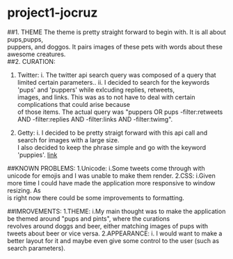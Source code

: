# project1-jocruz
##1. THEME
  The theme is pretty straight forward to begin with. It is all about pups,pupps,  
  puppers, and doggos. It pairs images of these pets with words about these awesome creatures.  
##2. CURATION:
  1. Twitter:
    i. The twitter api search query was composed of a query that limited certain parameters..
    ii. I decided to search for the keywords 'pups' and 'puppers' while exlcuding replies, retweets,  
        images, and links. This was as to not have to deal with certain complications that could arise because  
        of those items. The actual query was "puppers OR pups -filter:retweets AND -filter:replies AND -filter:links AND -filter:twimg".

  2. Getty:
    i. I decided to be pretty straigt forward with this api call and search for images with a large size.  
    I also decided to keep the phrase simple and go with the keyword 'puppies'. 
    <a href = "https://api.gettyimages.com:443/v3/search/fields=comp&license_models=royaltyfree&minimum_size=large&sort_order=best_match&phrase=puppies"> link</a>

##KNOWN PROBLEMS:
  1.Unicode:
    i.Some tweets come through with unicode for emojis and I was unable to make them render. 
  2.CSS:
    i.Given more time I could have made the application more responsive to window resizing. As  
      is right now there could be some improvements to formatting.


##IMROVEMENTS:
  1.THEME:
    i.My main thought was to make the application be themed around "pups and pints", where the curations  
     revolves around doggs and beer, either matching images of pups with tweets about beer or vice versa.
  2.APPEARANCE:
    i. I would want to make a better layout for it and maybe even give some control to the user (such as search parameters).





